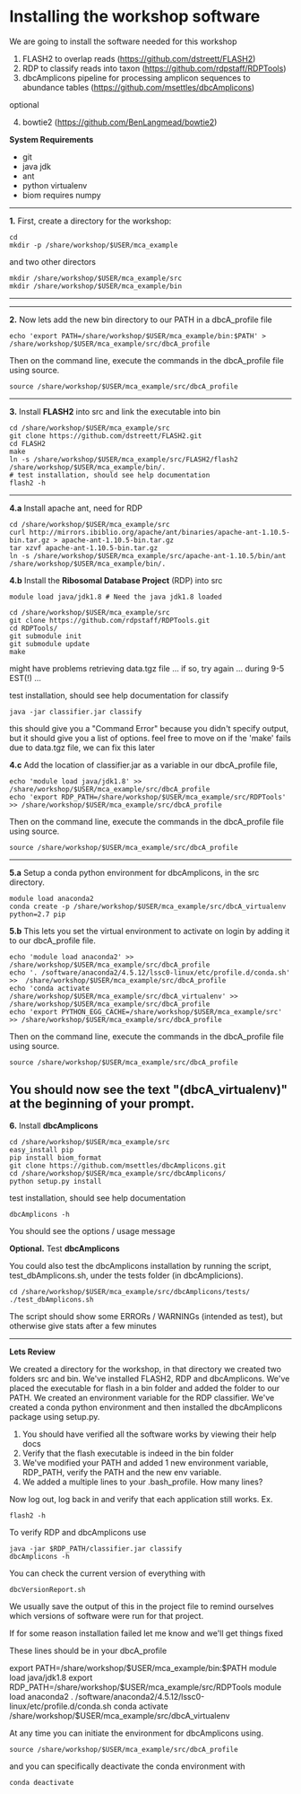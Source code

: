 # Installing the workshop software

We are going to install the software needed for this workshop

1. FLASH2 to overlap reads (https://github.com/dstreett/FLASH2)
2. RDP to classify reads into taxon (https://github.com/rdpstaff/RDPTools)
3. dbcAmplicons pipeline for processing amplicon sequences to abundance tables (https://github.com/msettles/dbcAmplicons)

optional

4. bowtie2 (https://github.com/BenLangmead/bowtie2)

**System Requirements**

* git
* java jdk
* ant
* python virtualenv
* biom requires numpy

---

**1\.** First, create a directory for the workshop:

    cd
    mkdir -p /share/workshop/$USER/mca_example

and two other directors

	mkdir /share/workshop/$USER/mca_example/src
	mkdir /share/workshop/$USER/mca_example/bin
	
---
---
	
**2\.** Now lets add the new bin directory to our PATH in a dbcA_profile file

	echo 'export PATH=/share/workshop/$USER/mca_example/bin:$PATH' > /share/workshop/$USER/mca_example/src/dbcA_profile

Then on the command line, execute the commands in the dbcA_profile file using source.

	source /share/workshop/$USER/mca_example/src/dbcA_profile

---

**3\.** Install **FLASH2** into src and link the executable into bin

	cd /share/workshop/$USER/mca_example/src
	git clone https://github.com/dstreett/FLASH2.git
	cd FLASH2
	make
	ln -s /share/workshop/$USER/mca_example/src/FLASH2/flash2 /share/workshop/$USER/mca_example/bin/.
	# test installation, should see help documentation
	flash2 -h

---

**4\.a** Install apache ant, need for RDP

	cd /share/workshop/$USER/mca_example/src
	curl http://mirrors.ibiblio.org/apache/ant/binaries/apache-ant-1.10.5-bin.tar.gz > apache-ant-1.10.5-bin.tar.gz
	tar xzvf apache-ant-1.10.5-bin.tar.gz
	ln -s /share/workshop/$USER/mca_example/src/apache-ant-1.10.5/bin/ant /share/workshop/$USER/mca_example/bin/.

**4\.b** Install the **Ribosomal Database Project** (RDP) into src

	module load java/jdk1.8 # Need the java jdk1.8 loaded

	cd /share/workshop/$USER/mca_example/src
	git clone https://github.com/rdpstaff/RDPTools.git
	cd RDPTools/
	git submodule init
	git submodule update
	make

might have problems retrieving data.tgz file ... if so, try again ... during 9-5 EST(!) ...  

test installation, should see help documentation for classify

	java -jar classifier.jar classify

this should give you a "Command Error" because you didn\'t specify output, but it should give you a list of options.
feel free to move on if the 'make' fails due to data.tgz file, we can fix this later

**4\.c** Add the location of classifier.jar as a variable in our dbcA_profile file,


	echo 'module load java/jdk1.8' >> /share/workshop/$USER/mca_example/src/dbcA_profile
	echo 'export RDP_PATH=/share/workshop/$USER/mca_example/src/RDPTools' >> /share/workshop/$USER/mca_example/src/dbcA_profile

Then on the command line, execute the commands in the dbcA_profile file using source.

	source /share/workshop/$USER/mca_example/src/dbcA_profile

---

**5\.a** Setup a conda python environment for dbcAmplicons, in the src directory.

	module load anaconda2
	conda create -p /share/workshop/$USER/mca_example/src/dbcA_virtualenv python=2.7 pip

**5\.b** This lets you set the virtual environment to activate on login by adding it to our dbcA_profile file.

	echo 'module load anaconda2' >> /share/workshop/$USER/mca_example/src/dbcA_profile
	echo '. /software/anaconda2/4.5.12/lssc0-linux/etc/profile.d/conda.sh' >>  /share/workshop/$USER/mca_example/src/dbcA_profile
	echo 'conda activate /share/workshop/$USER/mca_example/src/dbcA_virtualenv' >> /share/workshop/$USER/mca_example/src/dbcA_profile
	echo 'export PYTHON_EGG_CACHE=/share/workshop/$USER/mca_example/src' >> /share/workshop/$USER/mca_example/src/dbcA_profile


Then on the command line, execute the commands in the dbcA_profile file using source.

	source /share/workshop/$USER/mca_example/src/dbcA_profile

You should now see the text "(dbcA_virtualenv)" at the beginning of your prompt.
---

**6\.** Install **dbcAmplicons**

	cd /share/workshop/$USER/mca_example/src
	easy_install pip
	pip install biom_format
	git clone https://github.com/msettles/dbcAmplicons.git
	cd /share/workshop/$USER/mca_example/src/dbcAmplicons/
	python setup.py install

test installation, should see help documentation

	dbcAmplicons -h

You should see the options / usage message

**Optional\.** Test **dbcAmplicons**

You could also test the dbcAmplicons installation by running the script, test_dbAmplicons.sh, under the tests folder (in dbcAmplicions).

	cd /share/workshop/$USER/mca_example/src/dbcAmplicons/tests/
	./test_dbAmplicons.sh

The script should show some ERRORs / WARNINGs (intended as test), but otherwise give stats after a few minutes

---

**Lets Review**

We created a directory for the workshop, in that directory we created two folders src and bin. We've installed FLASH2, RDP and dbcAmplicons. We've placed the executable for flash in a bin folder and added the folder to our PATH. We created an environment variable for the RDP classifier. We've created a conda python environment and then installed the dbcAmplicons package using setup.py.

1. You should have verified all the software works by viewing their help docs
2. Verify that the flash executable is indeed in the bin folder
3. We've modified your PATH and added 1 new environment variable, RDP_PATH, verify the PATH and the new env variable.
4. We added a multiple lines to your \.bash_profile. How many lines?

Now log out, log back in and verify that each application still works. Ex.

	flash2 -h

To verify RDP and dbcAmplicons use

	java -jar $RDP_PATH/classifier.jar classify
	dbcAmplicons -h

You can check the current version of everything with

	dbcVersionReport.sh

We usually save the output of this in the project file to remind ourselves which versions of software were run for that project.

If for some reason installation failed let me know and we'll get things fixed

These lines should be in your dbcA_profile

<div class="script">export PATH=/share/workshop/$USER/mca_example/bin:$PATH
module load java/jdk1.8
export RDP_PATH=/share/workshop/$USER/mca_example/src/RDPTools
module load anaconda2
. /software/anaconda2/4.5.12/lssc0-linux/etc/profile.d/conda.sh
conda activate /share/workshop/$USER/mca_example/src/dbcA_virtualenv
</div>

At any time you can initiate the environment for dbcAmplicons using.

    source /share/workshop/$USER/mca_example/src/dbcA_profile

and you can specifically deactivate the conda environment with

    conda deactivate
